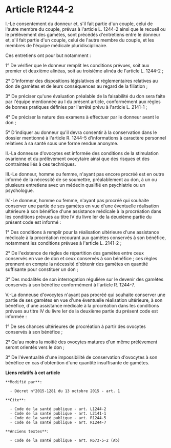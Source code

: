 # Article R1244-2

I.-Le consentement du donneur et, s'il fait partie d'un couple, celui de l'autre membre du couple, prévus à l'article L.
1244-2 ainsi que le recueil ou le prélèvement des gamètes, sont précédés d'entretiens entre le donneur et, s'il fait partie
d'un couple, celui de l'autre membre du couple, et les membres de l'équipe médicale pluridisciplinaire. 

Ces entretiens ont pour but notamment : 

1° De vérifier que le donneur remplit les conditions prévues, soit aux premier et deuxième alinéas, soit au troisième alinéa
de l'article L. 1244-2 ; 

2° D'informer des dispositions législatives et réglementaires relatives au don de gamètes et de leurs conséquences au regard
de la filiation ; 

3° De préciser qu'une évaluation préalable de la faisabilité du don sera faite par l'équipe mentionnée au I du présent
article, conformément aux règles de bonnes pratiques définies par l'arrêté prévu à l'article L. 2141-1 ; 

4° De préciser la nature des examens à effectuer par le donneur avant le don ; 

5° D'indiquer au donneur qu'il devra consentir à la conservation dans le dossier mentionné à l'article R. 1244-5
d'informations à caractère personnel relatives à sa santé sous une forme rendue anonyme. 

II.-La donneuse d'ovocytes est informée des conditions de la stimulation ovarienne et du prélèvement ovocytaire ainsi que des
risques et des contraintes liés à ces techniques. 

III.-Le donneur, homme ou femme, n'ayant pas encore procréé est en outre informé de la nécessité de se soumettre,
préalablement au don, à un ou plusieurs entretiens avec un médecin qualifié en psychiatrie ou un psychologue. 

IV.-Le donneur, homme ou femme, n'ayant pas procréé qui souhaite conserver une partie de ses gamètes en vue d'une éventuelle
réalisation ultérieure à son bénéfice d'une assistance médicale à la procréation dans les conditions prévues au titre IV du
livre Ier de la deuxième partie du présent code est informé : 

1° Des conditions à remplir pour la réalisation ultérieure d'une assistance médicale à la procréation recourant aux gamètes
conservés à son bénéfice, notamment les conditions prévues à l'article L. 2141-2 ; 

2° De l'existence de règles de répartition des gamètes entre ceux conservés en vue de don et ceux conservés à son bénéfice ;
ces règles prennent en compte la nécessité d'obtenir des gamètes en quantité suffisante pour constituer un don ; 

3° Des modalités de son interrogation régulière sur le devenir des gamètes conservés à son bénéfice conformément à l'article
R. 1244-7. 

V.-La donneuse d'ovocytes n'ayant pas procréé qui souhaite conserver une partie de ses gamètes en vue d'une éventuelle
réalisation ultérieure, à son bénéfice, d'une assistance médicale à la procréation dans les conditions prévues au titre IV du
livre Ier de la deuxième partie du présent code est informée : 

1° De ses chances ultérieures de procréation à partir des ovocytes conservés à son bénéfice ; 

2° Qu'au moins la moitié des ovocytes matures d'un même prélèvement seront orientés vers le don ; 

3° De l'éventualité d'une impossibilité de conservation d'ovocytes à son bénéfice en cas d'obtention d'une quantité
insuffisante de gamètes.

**Liens relatifs à cet article**

	**Modifié par**:

	  - Décret n°2015-1281 du 13 octobre 2015 - art. 1

	**Cite**:

	  - Code de la santé publique - art. L1244-2
	  - Code de la santé publique - art. L2141-1
	  - Code de la santé publique - art. R1244-5
	  - Code de la santé publique - art. R1244-7

	**Anciens textes**:

	  - Code de la santé publique - art. R673-5-2 (Ab)
